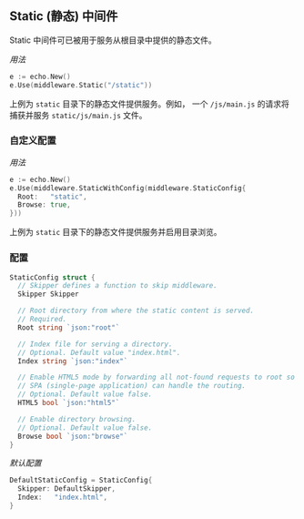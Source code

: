 ## Static (静态) 中间件

Static 中间件可已被用于服务从根目录中提供的静态文件。

_用法_

```go
e := echo.New()
e.Use(middleware.Static("/static"))
```

上例为 `static` 目录下的静态文件提供服务。例如， 一个 `/js/main.js` 的请求将捕获并服务 `static/js/main.js` 文件。

### 自定义配置

_用法_

```go
e := echo.New()
e.Use(middleware.StaticWithConfig(middleware.StaticConfig{
  Root:   "static",
  Browse: true,
}))
```

上例为 `static` 目录下的静态文件提供服务并启用目录浏览。

### 配置

```go
StaticConfig struct {
  // Skipper defines a function to skip middleware.
  Skipper Skipper

  // Root directory from where the static content is served.
  // Required.
  Root string `json:"root"`

  // Index file for serving a directory.
  // Optional. Default value "index.html".
  Index string `json:"index"`

  // Enable HTML5 mode by forwarding all not-found requests to root so that
  // SPA (single-page application) can handle the routing.
  // Optional. Default value false.
  HTML5 bool `json:"html5"`

  // Enable directory browsing.
  // Optional. Default value false.
  Browse bool `json:"browse"`
}
```

_默认配置_

```go
DefaultStaticConfig = StaticConfig{
  Skipper: DefaultSkipper,
  Index:   "index.html",
}
```
